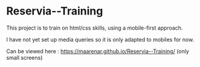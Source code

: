 # Reservia--Training

This project is to train on html/css skills, using a mobile-first approach.

I have not yet set up media queries so it is only adapted to mobiles for now.

Can be viewed here : https://maarenar.github.io/Reservia--Training/  (only small screens)
